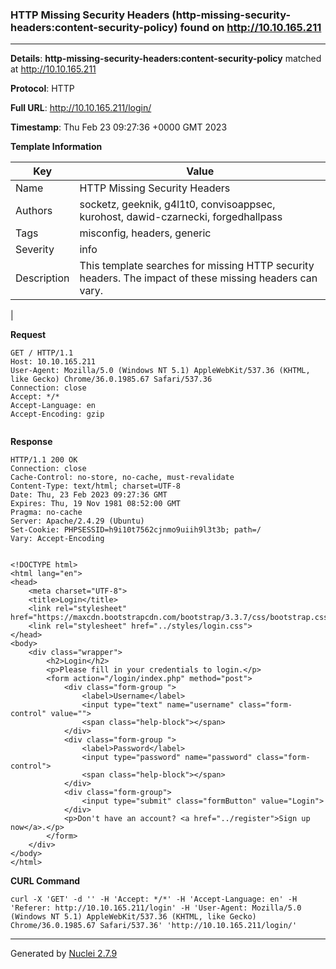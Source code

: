 ### HTTP Missing Security Headers (http-missing-security-headers:content-security-policy) found on http://10.10.165.211
---
**Details**: **http-missing-security-headers:content-security-policy**  matched at http://10.10.165.211

**Protocol**: HTTP

**Full URL**: http://10.10.165.211/login/

**Timestamp**: Thu Feb 23 09:27:36 +0000 GMT 2023

**Template Information**

| Key | Value |
|---|---|
| Name | HTTP Missing Security Headers |
| Authors | socketz, geeknik, g4l1t0, convisoappsec, kurohost, dawid-czarnecki, forgedhallpass |
| Tags | misconfig, headers, generic |
| Severity | info |
| Description | This template searches for missing HTTP security headers. The impact of these missing headers can vary.
 |

**Request**
```http
GET / HTTP/1.1
Host: 10.10.165.211
User-Agent: Mozilla/5.0 (Windows NT 5.1) AppleWebKit/537.36 (KHTML, like Gecko) Chrome/36.0.1985.67 Safari/537.36
Connection: close
Accept: */*
Accept-Language: en
Accept-Encoding: gzip


```

**Response**
```http
HTTP/1.1 200 OK
Connection: close
Cache-Control: no-store, no-cache, must-revalidate
Content-Type: text/html; charset=UTF-8
Date: Thu, 23 Feb 2023 09:27:36 GMT
Expires: Thu, 19 Nov 1981 08:52:00 GMT
Pragma: no-cache
Server: Apache/2.4.29 (Ubuntu)
Set-Cookie: PHPSESSID=h9i10t7562cjnmo9uiih9l3t3b; path=/
Vary: Accept-Encoding

 
<!DOCTYPE html>
<html lang="en">
<head>
    <meta charset="UTF-8">
    <title>Login</title>
    <link rel="stylesheet" href="https://maxcdn.bootstrapcdn.com/bootstrap/3.3.7/css/bootstrap.css">
    <link rel="stylesheet" href="../styles/login.css">
</head>
<body>
    <div class="wrapper">
        <h2>Login</h2>
        <p>Please fill in your credentials to login.</p>
        <form action="/login/index.php" method="post">
            <div class="form-group ">
                <label>Username</label>
                <input type="text" name="username" class="form-control" value="">
                <span class="help-block"></span>
            </div>    
            <div class="form-group ">
                <label>Password</label>
                <input type="password" name="password" class="form-control">
                <span class="help-block"></span>
            </div>
            <div class="form-group">
                <input type="submit" class="formButton" value="Login">
            </div>
            <p>Don't have an account? <a href="../register">Sign up now</a>.</p>
        </form>
    </div>    
</body>
</html>

```


**CURL Command**
```
curl -X 'GET' -d '' -H 'Accept: */*' -H 'Accept-Language: en' -H 'Referer: http://10.10.165.211/login' -H 'User-Agent: Mozilla/5.0 (Windows NT 5.1) AppleWebKit/537.36 (KHTML, like Gecko) Chrome/36.0.1985.67 Safari/537.36' 'http://10.10.165.211/login/'
```
---
Generated by [Nuclei 2.7.9](https://github.com/projectdiscovery/nuclei)